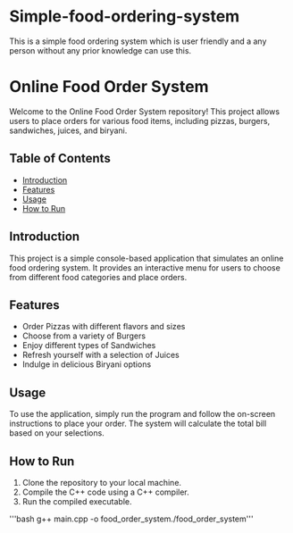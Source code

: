 # Simple-food-ordering-system
 This is a simple food ordering system which is user friendly and a any person without any prior knowledge can use this.
# Online Food Order System

Welcome to the Online Food Order System repository! This project allows users to place orders for various food items, including pizzas, burgers, sandwiches, juices, and biryani.

## Table of Contents

- [Introduction](#introduction)
- [Features](#features)
- [Usage](#usage)
- [How to Run](#how-to-run)

## Introduction

This project is a simple console-based application that simulates an online food ordering system. It provides an interactive menu for users to choose from different food categories and place orders.

## Features

- Order Pizzas with different flavors and sizes
- Choose from a variety of Burgers
- Enjoy different types of Sandwiches
- Refresh yourself with a selection of Juices
- Indulge in delicious Biryani options

## Usage

To use the application, simply run the program and follow the on-screen instructions to place your order. The system will calculate the total bill based on your selections.

## How to Run

1. Clone the repository to your local machine.
2. Compile the C++ code using a C++ compiler.
3. Run the compiled executable.

'''bash g++ main.cpp -o food_order_system./food_order_system'''
